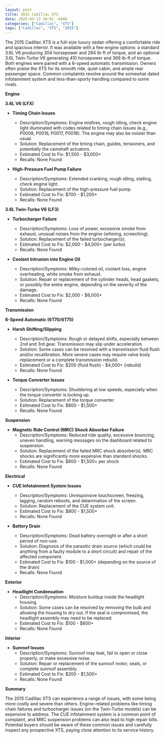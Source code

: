 ```yaml
---
layout: post
title: 2015 Cadillac XTS
date: 2025-03-13 10:01 -0400
categories: ["Cadillac", "XTS"]
tags: ["Cadillac", "XTS", "2015"]
---
```

The 2015 Cadillac XTS is a full-size luxury sedan offering a comfortable ride and spacious interior. It was available with a few engine options: a standard 3.6L V6 producing 304 horsepower and 264 lb-ft of torque, and an optional 3.6L Twin-Turbo V6 generating 410 horsepower and 369 lb-ft of torque. Both engines were paired with a 6-speed automatic transmission. Owners often praise the XTS for its smooth ride, quiet cabin, and ample rear passenger space. Common complaints revolve around the somewhat dated infotainment system and less-than-sporty handling compared to some rivals.

**Engine**

**3.6L V6 (LFX)**

*   **Timing Chain Issues**
    *   Description/Symptoms: Engine misfires, rough idling, check engine light illuminated with codes related to timing chain issues (e.g., P0008, P0016, P0017, P0018). The engine may also be noisier than usual.
    *   Solution: Replacement of the timing chain, guides, tensioners, and potentially the camshaft actuators.
    *   Estimated Cost to Fix: $1,500 - $3,000+
    * Recalls: None Found

*   **High-Pressure Fuel Pump Failure**
    *   Description/Symptoms: Extended cranking, rough idling, stalling, check engine light.
    *   Solution: Replacement of the high-pressure fuel pump.
    *   Estimated Cost to Fix: $700 - $1,200+
    * Recalls: None Found

**3.6L Twin-Turbo V6 (LF3)**

*   **Turbocharger Failure**
    *   Description/Symptoms: Loss of power, excessive smoke from exhaust, unusual noises from the engine (whining, screeching).
    *   Solution: Replacement of the failed turbocharger(s).
    *   Estimated Cost to Fix: $2,000 - $4,000+ (per turbo)
    * Recalls: None Found

*   **Coolant Intrusion into Engine Oil**
    *   Description/Symptoms: Milky-colored oil, coolant loss, engine overheating, white smoke from exhaust.
    *   Solution: Repair or replacement of the cylinder heads, head gaskets, or possibly the entire engine, depending on the severity of the damage.
    *   Estimated Cost to Fix: $2,000 - $6,000+
     * Recalls: None Found

**Transmission**

**6-Speed Automatic (6T70/6T75)**

*   **Harsh Shifting/Slipping**
    *   Description/Symptoms: Rough or delayed shifts, especially between 2nd and 3rd gear. Transmission may slip under acceleration.
    *   Solution: Some cases can be resolved with a transmission fluid flush and/or recalibration. More severe cases may require valve body replacement or a complete transmission rebuild.
    *   Estimated Cost to Fix: $200 (fluid flush) - $4,000+ (rebuild)
    * Recalls: None Found

*   **Torque Converter Issues**
    *   Description/Symptoms: Shuddering at low speeds, especially when the torque converter is locking up.
    *   Solution: Replacement of the torque converter.
    *   Estimated Cost to Fix: $800 - $1,500+
    * Recalls: None Found

**Suspension**

*   **Magnetic Ride Control (MRC) Shock Absorber Failure**
    *   Description/Symptoms: Reduced ride quality, excessive bouncing, uneven handling, warning messages on the dashboard related to suspension.
    *   Solution: Replacement of the failed MRC shock absorber(s). MRC shocks are significantly more expensive than standard shocks.
    *   Estimated Cost to Fix: $800 - $1,500+ per shock
    * Recalls: None Found

**Electrical**

*   **CUE Infotainment System Issues**
    *   Description/Symptoms: Unresponsive touchscreen, freezing, lagging, random reboots, and delamination of the screen.
    *   Solution: Replacement of the CUE system unit.
    *   Estimated Cost to Fix: $800 - $1,500+
    * Recalls: None Found

*   **Battery Drain**
    *   Description/Symptoms: Dead battery overnight or after a short period of non-use.
    *   Solution: Diagnosis of the parasitic drain source (which could be anything from a faulty module to a short circuit) and repair of the affected component.
    *   Estimated Cost to Fix: $100 - $1,000+ (depending on the source of the drain)
    * Recalls: None Found

**Exterior**

*   **Headlight Condensation**
    *   Description/Symptoms: Moisture buildup inside the headlight housing.
    *   Solution: Some cases can be resolved by removing the bulb and allowing the housing to dry out. If the seal is compromised, the headlight assembly may need to be replaced.
    *   Estimated Cost to Fix: $100 - $800+
    * Recalls: None Found

**Interior**

*   **Sunroof Issues**
    *   Description/Symptoms: Sunroof may leak, fail to open or close properly, or make excessive noise.
    *   Solution: Repair or replacement of the sunroof motor, seals, or complete sunroof assembly.
    *   Estimated Cost to Fix: $200 - $1,500+
    * Recalls: None Found

**Summary**

The 2015 Cadillac XTS can experience a range of issues, with some being more costly and severe than others. Engine-related problems like timing chain failures and turbocharger issues (on the Twin-Turbo models) can be expensive to address. The CUE infotainment system is a common point of complaint, and MRC suspension problems can also lead to high repair bills. Potential buyers should be aware of these common issues and carefully inspect any prospective XTS, paying close attention to its service history.

